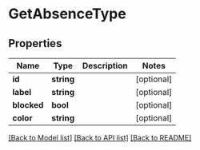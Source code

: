 # GetAbsenceType

## Properties

 Name        | Type       | Description | Notes      
-------------|------------|-------------|------------
 **id**      | **string** |             | [optional] 
 **label**   | **string** |             | [optional] 
 **blocked** | **bool**   |             | [optional] 
 **color**   | **string** |             | [optional] 

[[Back to Model list]](../README.md#documentation-for-models) [[Back to API list]](../README.md#documentation-for-api-endpoints) [[Back to README]](../README.md)


